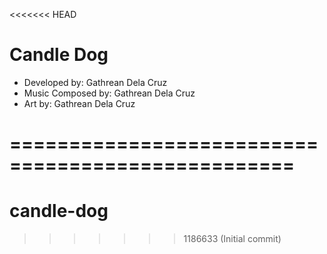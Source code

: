 <<<<<<< HEAD
# Candle Dog

- Developed by: Gathrean Dela Cruz
- Music Composed by: Gathrean Dela Cruz
- Art by: Gathrean Dela Cruz

==================================================
=======
# candle-dog
>>>>>>> 1186633 (Initial commit)
